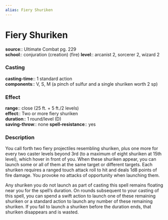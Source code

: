 ```yaml
---
alias: Fiery Shuriken
---
```


# Fiery Shuriken 

**source**:: Ultimate Combat pg. 229  
**school**:: conjuration (creation) (fire)
**level**:: arcanist 2, sorcerer 2, wizard 2

### Casting 

**casting-time**:: 1 standard action  
**components**:: V, S, M (a pinch of sulfur and a single shuriken worth 2 sp)

### Effect 

**range**:: close (25 ft. + 5 ft./2 levels)  
**effect**:: Two or more fiery shuriken  
**duration**:: 1 round/level (D)  
**saving-throw**:: none
**spell-resistance**:: yes

### Description 

You call forth two fiery projectiles resembling shuriken, plus one more for every two caster levels beyond 3rd (to a maximum of eight shuriken at 15th level), which hover in front of you. When these shuriken appear, you can launch some or all of them at the same target or different targets. Each shuriken requires a ranged touch attack roll to hit and deals 1d8 points of fire damage. You provoke no attacks of opportunity when launching them.  
  
Any shuriken you do not launch as part of casting this spell remains floating near you for the spell’s duration. On rounds subsequent to your casting of this spell, you can spend a swift action to launch one of these remaining shuriken or a standard action to launch any number of these remaining shuriken. If you fail to launch a shuriken before the duration ends, that shuriken disappears and is wasted.
